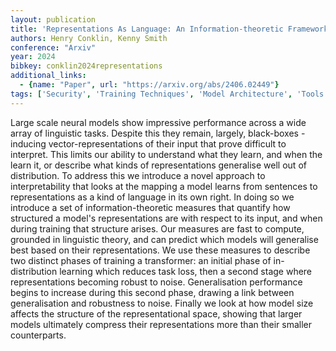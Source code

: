 ```yaml
---
layout: publication
title: 'Representations As Language: An Information-theoretic Framework For Interpretability'
authors: Henry Conklin, Kenny Smith
conference: "Arxiv"
year: 2024
bibkey: conklin2024representations
additional_links:
  - {name: "Paper", url: "https://arxiv.org/abs/2406.02449"}
tags: ['Security', 'Training Techniques', 'Model Architecture', 'Tools', 'Pretraining Methods', 'Transformer', 'Interpretability and Explainability']
---
```

Large scale neural models show impressive performance across a wide array of
linguistic tasks. Despite this they remain, largely, black-boxes - inducing
vector-representations of their input that prove difficult to interpret. This
limits our ability to understand what they learn, and when the learn it, or
describe what kinds of representations generalise well out of distribution. To
address this we introduce a novel approach to interpretability that looks at
the mapping a model learns from sentences to representations as a kind of
language in its own right. In doing so we introduce a set of
information-theoretic measures that quantify how structured a model's
representations are with respect to its input, and when during training that
structure arises. Our measures are fast to compute, grounded in linguistic
theory, and can predict which models will generalise best based on their
representations. We use these measures to describe two distinct phases of
training a transformer: an initial phase of in-distribution learning which
reduces task loss, then a second stage where representations becoming robust to
noise. Generalisation performance begins to increase during this second phase,
drawing a link between generalisation and robustness to noise. Finally we look
at how model size affects the structure of the representational space, showing
that larger models ultimately compress their representations more than their
smaller counterparts.
